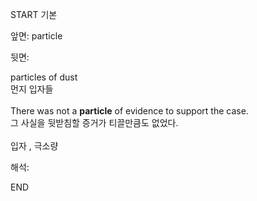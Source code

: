 START
기본

앞면:
particle


뒷면:
<div>particles of dust </div><div>먼지 입자들<br><br><div>There was not a <strong>particle</strong> of evidence to support the case. </div><div><div>그 사실을 뒷받침할 증거가 티끌만큼도 없었다.<br><br>입자 , 극소량</div></div></div>


해석:

END